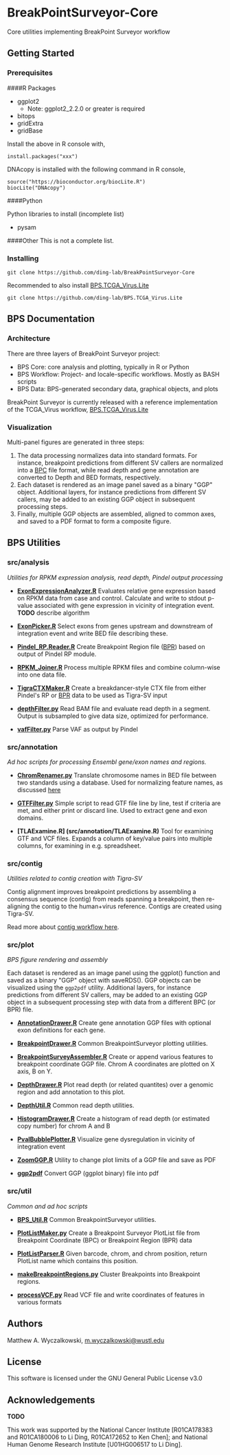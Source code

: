 # BreakPointSurveyor-Core
Core utilities implementing BreakPoint Surveyor workflow

## Getting Started
### Prerequisites

####R Packages

* ggplot2
  * Note: ggplot2_2.2.0 or greater is required
* bitops
* gridExtra
* gridBase

Install the above in R console with,

```
install.packages("xxx")
```

DNAcopy is installed with the following command in R console,

```
source("https://bioconductor.org/biocLite.R")
biocLite("DNAcopy")
```

####Python

Python libraries to install (incomplete list)
* pysam

####Other
This is not a complete list.

### Installing

```git clone https://github.com/ding-lab/BreakPointSurveyor-Core```

Recommended to also install [BPS.TCGA_Virus.Lite](https://github.com/ding-lab/BPS.TCGA_Virus.Lite)

```git clone https://github.com/ding-lab/BPS.TCGA_Virus.Lite```

## BPS Documentation
### Architecture
There are three layers of BreakPoint Surveyor project:

* BPS Core: core analysis and plotting, typically in R or Python
* BPS Workflow: Project- and locale-specific workflows. Mostly as BASH scripts
* BPS Data: BPS-generated secondary data, graphical objects, and plots

BreakPoint Surveyor is currently released with a reference implementation of the TCGA_Virus workflow, 
[BPS.TCGA_Virus.Lite](https://github.com/ding-lab/BPS.TCGA_Virus.Lite)


### Visualization
Multi-panel figures are generated in three steps: 

1. The data processing normalizes data into standard formats. For instance, breakpoint
predictions from different SV callers are normalized into a [BPC](doc/FileFormat.md) file format,
while read depth and gene annotation are converted to Depth and BED formats, respectively.  
2. Each dataset is rendered as an image panel saved as a binary "GGP" object.
Additional layers, for instance predictions from different SV callers, may be added to an existing
GGP object in subsequent processing steps.
3. Finally, multiple GGP objects are assembled, aligned to common axes,
and saved to a PDF format to form a composite figure.

## BPS Utilities
### src/analysis
*Utilities for RPKM expression analysis, read depth, Pindel output processing*

* **[ExonExpressionAnalyzer.R](src/analysis/ExonExpressionAnalyzer.R)**
Evaluates relative gene expression based on RPKM data from case and control.
Calculate and write to stdout p-value associated with gene expression in vicinity of integration event.
**TODO** describe algorithm

* **[ExonPicker.R](src/analysis/ExonPicker.R)**
Select exons from genes upstream and downstream of integration event and write BED file describing these.

* **[Pindel_RP.Reader.R](src/analysis/Pindel_RP.Reader.R)**
Create Breakpoint Region file ([BPR](doc/FileFormat.md)) based on output of Pindel RP module.  

* **[RPKM_Joiner.R](src/analysis/RPKM_Joiner.R)**
Process multiple RPKM files and combine column-wise into one data file.  

* **[TigraCTXMaker.R](src/analysis/TigraCTXMaker.R)**
Create a breakdancer-style CTX file from either Pindel's RP or [BPR](doc/FileFormat.md) data to be used as Tigra-SV input

* **[depthFilter.py](src/analysis/depthFilter.py)**
Read BAM file and evaluate read depth in a segment. Output is subsampled to give data size,
optimized for performance.

* **[vafFilter.py](src/analysis/vafFilter.py)**
Parse VAF as output by Pindel

### src/annotation
*Ad hoc scripts for processing Ensembl gene/exon names and regions.*

* **[ChromRenamer.py](src/annotation/ChromRenamer.py)**
Translate chromosome names in BED file between two standards using a database.
Used for normalizing feature names, as discussed [here](https://www.biostars.org/p/138011/)

* **[GTFFilter.py](src/annotation/GTFFilter.py)**
Simple script to read GTF file line by line, test if criteria are met, and either print or
discard line.  Used to extract gene and exon domains.

* **[TLAExamine.R] (src/annotation/TLAExamine.R)**
Tool for examining GTF and VCF files.  Expands a column of key/value pairs into multiple columns,
for examining in e.g. spreadsheet.

### src/contig
*Utilities related to contig creation with Tigra-SV*

Contig alignment improves breakpoint predictions by assembling a consensus
sequence (contig) from reads spanning a breakpoint, then re-aligning the contig
to the human+virus reference.  Contigs are created using Tigra-SV.

Read more about [contig workflow here](src/contig/README.md).

### src/plot
*BPS figure rendering and assembly*

Each dataset is rendered as an image panel using the ggplot() function and
saved as a binary "GGP" object with saveRDS().
GGP objects can be visualized using the `ggp2pdf` utility.  Additional layers,
for instance predictions from different SV callers, may be added to an existing
GGP object in a subsequent processing step with data from a different BPC (or
BPR) file. 

* **[AnnotationDrawer.R](src/plot/AnnotationDrawer.R)**
Create gene annotation GGP files with optional exon definitions for each gene.

* **[BreakpointDrawer.R](src/plot/BreakpointDrawer.R)**
Common BreakpointSurveyor plotting utilities.

* **[BreakpointSurveyAssembler.R](src/plot/BreakpointSurveyAssembler.R)**
Create or append various features to breakpoint coordinate GGP file.  Chrom A coordinates are plotted
on X axis, B on Y.

* **[DepthDrawer.R](src/plot/DepthDrawer.R)**
Plot read depth (or related quantites) over a genomic region and add annotation to this plot.

* **[DepthUtil.R](src/plot/DepthUtil.R)**
Common read depth utilities.

* **[HistogramDrawer.R](src/plot/HistogramDrawer.R)**
Create a histogram of read depth (or estimated copy number) for chrom A and B

* **[PvalBubblePlotter.R](src/plot/PvalBubblePlotter.R)**
Visualize gene dysregulation in vicinity of integration event

* **[ZoomGGP.R](src/plot/ZoomGGP.R)**
Utility to change plot limits of a GGP file and save as PDF

* **[ggp2pdf](src/plot/ggp2pdf)**
Convert GGP (ggplot binary) file into pdf

### src/util
*Common and ad hoc scripts*

* **[BPS_Util.R](src/util/BPS_Util.R)**
Common BreakpointSurveyor utilities.

* **[PlotListMaker.py](src/util/PlotListMaker.py)**
Create a Breakpoint Surveyor PlotList file from Breakpoint Coordinate (BPC) or Breakpoint Region (BPR) data

* **[PlotListParser.R](src/util/PlotListParser.R)**
Given barcode, chrom, and chrom position, return PlotList name which contains this position.

* **[makeBreakpointRegions.py](src/util/makeBreakpointRegions.py)**
Cluster Breakpoints into Breakpoint regions.

* **[processVCF.py](src/util/processVCF.py)**
Read VCF file and write coordinates of features in various formats

## Authors
Matthew A. Wyczalkowski, m.wyczalkowski@wustl.edu

## License
This software is licensed under the GNU General Public License v3.0

## Acknowledgements

**TODO**

This work was supported by the National Cancer Institute [R01CA178383 and
R01CA180006 to Li Ding, R01CA172652 to Ken Chen]; and National Human Genome Research
Institute [U01HG006517 to Li Ding]. 
